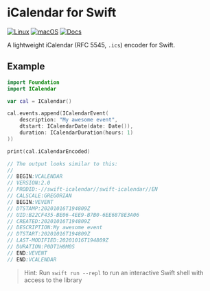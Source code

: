 # iCalendar for Swift

[![Linux](https://github.com/fwcd/swift-icalendar/workflows/Linux/badge.svg)](https://github.com/fwcd/swift-icalendar/actions)
[![macOS](https://github.com/fwcd/swift-icalendar/workflows/macOS/badge.svg)](https://github.com/fwcd/swift-icalendar/actions)
[![Docs](https://github.com/fwcd/swift-icalendar/workflows/Docs/badge.svg)](https://fwcd.github.io/swift-icalendar)

A lightweight iCalendar (RFC 5545, `.ics`) encoder for Swift.

## Example

```swift
import Foundation
import ICalendar

var cal = ICalendar()

cal.events.append(ICalendarEvent(
    description: "My awesome event",
    dtstart: ICalendarDate(date: Date()),
    duration: ICalendarDuration(hours: 1)
))

print(cal.iCalendarEncoded)

// The output looks similar to this:
//
// BEGIN:VCALENDAR
// VERSION:2.0
// PRODID:-//swift-icalendar//swift-icalendar//EN
// CALSCALE:GREGORIAN
// BEGIN:VEVENT
// DTSTAMP:20201016T194809Z
// UID:B22CF435-BE06-4EE9-B7B0-6EE6878E3A06
// CREATED:20201016T194809Z
// DESCRIPTION:My awesome event
// DTSTART:20201016T194809Z
// LAST-MODIFIED:20201016T194809Z
// DURATION:P0DT1H0M0S
// END:VEVENT
// END:VCALENDAR
```

> Hint: Run `swift run --repl` to run an interactive Swift shell with access to the library
